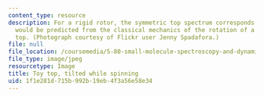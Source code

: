```yaml
---
content_type: resource
description: For a rigid rotor, the symmetric top spectrum corresponds to that which
  would be predicted from the classical mechanics of the rotation of a symmetric spinning
  top. (Photograph courtesy of Flickr user Jenny Spadafora.)
file: null
file_location: /coursemedia/5-80-small-molecule-spectroscopy-and-dynamics-fall-2008/1f1e281d715b992b19eb4f3a56e58e34_5-80f08.jpg
file_type: image/jpeg
resourcetype: Image
title: Toy top, tilted while spinning
uid: 1f1e281d-715b-992b-19eb-4f3a56e58e34
---
```

